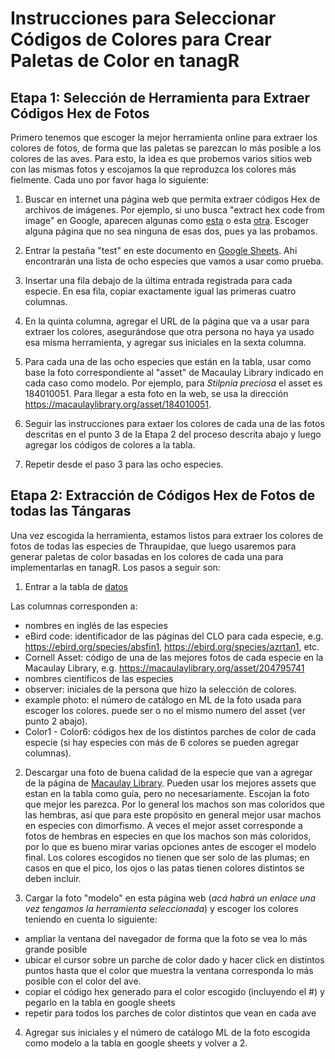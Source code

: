 # Instrucciones para Seleccionar Códigos de Colores para Crear Paletas de Color en tanagR

## Etapa 1: Selección de Herramienta para Extraer Códigos Hex de Fotos

Primero tenemos que escoger la mejor herramienta online para extraer los colores de fotos, de forma que las paletas se parezcan lo más posible a los colores de las aves. Para esto, la idea es que probemos varios sitios web con las mismas fotos y escojamos la que reproduzca los colores más fielmente. Cada uno por favor haga lo siguiente:

1. Buscar en internet una página web que permita extraer códigos Hex de archivos de imágenes. Por ejemplo, si uno busca "extract hex code from image" en Google, aparecen algunas como [esta](https://html-color-codes.info/colors-from-image/) o esta [otra](https://www.ginifab.com/feeds/pms/color_picker_from_image.php). Escoger alguna página que no sea ninguna de esas dos, pues ya las probamos.

2. Entrar la pestaña "test" en este documento en [Google Sheets](https://docs.google.com/spreadsheets/d/1tjD11_B6cfBj0_C34jOPYvn2qShAVe4wq3eqOVPoeZ0/edit?usp=sharing). Ahi encontrarán una lista de ocho especies que vamos a usar como prueba.

3. Insertar una fila debajo de la última entrada registrada para cada especie. En esa fila, copiar exactamente igual las primeras cuatro columnas.

4. En la quinta columna, agregar el URL de la página que va a usar para extraer los colores, asegurándose que otra persona no haya ya usado esa misma herramienta, y agregar sus iniciales en la sexta columna.

3. Para cada una de las ocho especies que están en la tabla, usar como base la foto correspondiente al "asset" de Macaulay Library indicado en cada caso como modelo. Por ejemplo, para *Stilpnia preciosa* el asset es 184010051. Para llegar a esta foto en la web, se usa la dirección https://macaulaylibrary.org/asset/184010051.

4. Seguir las instrucciones para extaer los colores de cada una de las fotos descritas en el punto 3 de la Etapa 2 del proceso descrita abajo y luego agregar los códigos de colores a la tabla.

5. Repetir desde el paso 3 para las ocho especies.

## Etapa 2: Extracción de Códigos Hex de Fotos de todas las Tángaras

Una vez escogida la herramienta, estamos listos para extraer los colores de fotos de todas las especies de Thraupidae, que luego usaremos para generar paletas de color basadas en los colores de cada una para implementarlas en tanagR. Los pasos a seguir son:

1. Entrar a la tabla de [datos](https://docs.google.com/spreadsheets/d/1tjD11_B6cfBj0_C34jOPYvn2qShAVe4wq3eqOVPoeZ0/edit?usp=sharing)

Las columnas corresponden a:

- nombres en inglés de las especies
- eBird code: identificador de las páginas del CLO para cada especie, e.g. https://ebird.org/species/absfin1, https://ebird.org/species/azrtan1, etc.
- Cornell Asset: código de una de las mejores fotos de cada especie en la Macaulay Library, e.g. https://macaulaylibrary.org/asset/204795741 
- nombres científicos de las especies
- observer: iniciales de la persona que hizo la selección de colores.
- example photo: el número de catálogo en ML de la foto usada para escoger los colores. puede ser o no el mismo numero del asset (ver punto 2 abajo).
- Color1 - Color6: códigos hex de los distintos parches de color de cada especie  (si hay especies con más de 6 colores se pueden agregar columnas).

2. Descargar una foto de buena calidad de la especie que van a agregar de la página de [Macaulay Library](https://www.macaulaylibrary.org/). 
Pueden usar los mejores assets que estan en la tabla como guía, pero no necesariamente. Escojan la foto que mejor les parezca. Por lo general los machos son mas coloridos que las hembras, así que para este propósito en general mejor usar machos en especies con dimorfismo. A veces el mejor asset corresponde a fotos de hembras en especies en que los machos son más coloridos, por lo que es bueno mirar varias opciones antes de escoger el modelo final. Los colores escogidos no tienen que ser solo de las plumas; en casos en que el pico, los ojos o las patas tienen colores distintos se deben incluir.
 
3. Cargar la foto "modelo" en esta página web (*acá habrá un enlace una vez tengamos la herramienta seleccionada*) y escoger los colores teniendo en cuenta lo siguiente:

- ampliar la ventana del navegador de forma que la foto se vea lo más grande posible
- ubicar el cursor sobre un parche de color dado y hacer click en distintos puntos hasta que el color que muestra la ventana corresponda lo más posible con el color del ave.
- copiar el código hex generado para el color escogido (incluyendo el #) y pegarlo en la tabla en google sheets
- repetir para todos los parches de color distintos que vean en cada ave

4. Agregar sus iniciales y el número de catálogo ML de la foto escogida como modelo a la tabla en google sheets y volver a 2.
